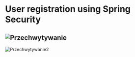 ﻿# User registration using Spring Security
![Przechwytywanie](https://user-images.githubusercontent.com/76729568/223156692-80e75a75-3cfe-438f-ab5a-899c8d1aefcf.PNG)
-------------------------------------------------------------------------------------------------------------------------
![Przechwytywanie2](https://user-images.githubusercontent.com/76729568/223156318-3e340582-37ed-4e67-9afa-a7fe48013b4b.PNG)

